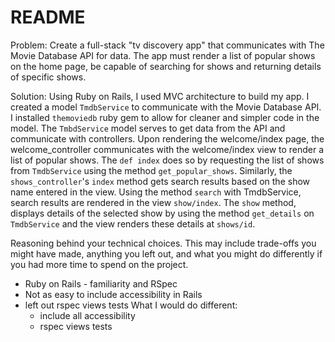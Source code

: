 # README

Problem: 
Create a full-stack "tv discovery app" that communicates with The Movie Database API for data.  The app must render a list of popular shows on the home page, be capable of searching for shows and returning details of specific shows.

Solution:
Using Ruby on Rails, I used MVC architecture to build my app.
I created a model `TmdbService` to communicate with the Movie Database API. I installed `themoviedb` ruby gem to allow for cleaner and simpler code in the model. The `TmbdService` model serves to get data from the API and communicate with controllers.
Upon rendering the welcome/index page, the welcome_controller communicates with the welcome/index view to render a list of popular shows.  The `def index` does so by requesting the list of shows from `TmdbService` using the method `get_popular_shows`.
Similarly, the `shows_controller`'s `index` method gets search results based on the show name entered in the view. Using the method `search` with TmdbService, search results are rendered in the view `show/index`. The `show` method, displays details of the selected show by using the method `get_details` on `TmdbService` and the view renders these details at `shows/id`.


Reasoning behind your technical choices. This may include trade-offs you might have made, anything you left out, and what you might do differently if you had more time to spend on the project.
- Ruby on Rails - familiarity and RSpec
- Not as easy to include accessibility in Rails
- left out rspec views tests
What I would do different:
  - include all accessibility
  - rspec views tests